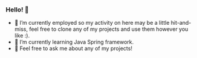 ### Hello! 👋

- 🔭 I’m currently employed so my activity on here may be a little hit-and-miss, feel free to clone any of my projects and use them however you like :)</a>.
- 🌱 I’m currently learning Java Spring framework.
- 💬 Feel free to ask me about any of my projects!
